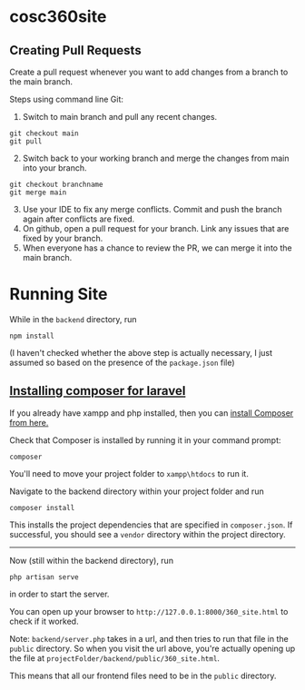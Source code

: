 # cosc360site

## Creating Pull Requests
Create a pull request whenever you want to add changes from a branch to the main branch.

Steps using command line Git:
1. Switch to main branch and pull any recent changes.
```
git checkout main
git pull
```
2. Switch back to your working branch and merge the changes from main into your branch.
```
git checkout branchname
git merge main
```
3. Use your IDE to fix any merge conflicts. Commit and push the branch again after conflicts are fixed.
4. On github, open a pull request for your branch. Link any issues that are fixed by your branch.
5. When everyone has a chance to review the PR, we can merge it into the main branch.

# Running Site
While in the `backend` directory, run 
```
npm install
```
(I haven't checked whether the above step is actually necessary, I just assumed so based on the presence of the `package.json` file)

## [Installing composer for laravel](https://monovm.com/blog/how-to-install-laravel-on-local-host-xampp/)

If you already have xampp and php installed, then you can [install Composer from here.](https://getcomposer.org/)

Check that Composer is installed by running it in your command prompt:
```
composer
```

You'll need to move your project folder to `xampp\htdocs` to run it.

Navigate to the backend directory within your project folder and run
```
composer install
```
This installs the project dependencies that are specified in `composer.json`. If successful, you should see a `vendor` directory within the project directory.

---

Now (still within the backend directory), run

```
php artisan serve
```
in order to start the server.

You can open up your browser to `http://127.0.0.1:8000/360_site.html` to check if it worked.

Note: `backend/server.php` takes in a url, and then tries to run that file in the `public` directory. So when you visit the url above, you're actually opening up the file at `projectFolder/backend/public/360_site.html`.

This means that all our frontend files need to be in the `public` directory.